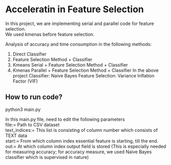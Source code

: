 # Acceleratin in Feature Selection<br>
In this project, we are implementing serial and parallel code for feature selection.<br>
We used kmenas before feature selection.<br>

Analysis of accuracy and time consumption in the following methods:
1. Direct Classifier
2. Feature Selection Method + Classifier
3. Kmeans Serial + Feature Selection Method + Classifier
4. Kmenas Parallel + Feature Selection Method + Classifier
In the above project 
Classifier: Naive Bayes
Feature Selection:  Variance Inflation Factor (VIF)


## How to run code?<br>
python3 main.py

In this main.py file, need to edit the following parameters<br>
file:= Path to CSV dataset<br>
text_indices:= This list is consisting of column number which consists of TEXT data<br>
start:= From which column index essential feature is starting, till the end.<br>
out:= At which column index output field is stored (This is especially needed for measuring accuracy; for accuracy measure, we used Naive Bayes classifier which is supervised in nature)<br>
